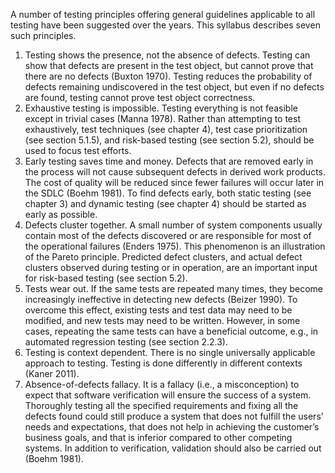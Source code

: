 A number of testing principles offering general guidelines applicable to all testing have been suggested over the years. This syllabus describes seven such principles.

1. Testing shows the presence, not the absence of defects. Testing can show that defects are present in the test object, but cannot prove that there are no defects (Buxton 1970). Testing reduces the probability of defects remaining undiscovered in the test object, but even if no defects are found, testing cannot prove test object correctness.
2. Exhaustive testing is impossible. Testing everything is not feasible except in trivial cases (Manna 1978). Rather than attempting to test exhaustively, test techniques (see chapter 4), test case prioritization (see section 5.1.5), and risk-based testing (see section 5.2), should be used to focus test efforts.
3. Early testing saves time and money. Defects that are removed early in the process will not cause subsequent defects in derived work products. The cost of quality will be reduced since fewer failures will occur later in the SDLC (Boehm 1981). To find defects early, both static testing (see chapter 3) and dynamic testing (see chapter 4) should be started as early as possible.
4. Defects cluster together. A small number of system components usually contain most of the defects discovered or are responsible for most of the operational failures (Enders 1975). This phenomenon is an illustration of the Pareto principle. Predicted defect clusters, and actual defect clusters observed during testing or in operation, are an important input for risk-based testing (see section 5.2).
5. Tests wear out. If the same tests are repeated many times, they become increasingly ineffective in detecting new defects (Beizer 1990). To overcome this effect, existing tests and test data may need to be modified, and new tests may need to be written. However, in some cases, repeating the same tests can have a beneficial outcome, e.g., in automated regression testing (see section 2.2.3).
6. Testing is context dependent. There is no single universally applicable approach to testing. Testing is done differently in different contexts (Kaner 2011).
7. Absence-of-defects fallacy. It is a fallacy (i.e., a misconception) to expect that software verification will ensure the success of a system. Thoroughly testing all the specified requirements and fixing all the defects found could still produce a system that does not fulfill the users’ needs and expectations, that does not help in achieving the customer’s business goals, and that is inferior compared to other competing systems. In addition to verification, validation should also be carried out (Boehm 1981).